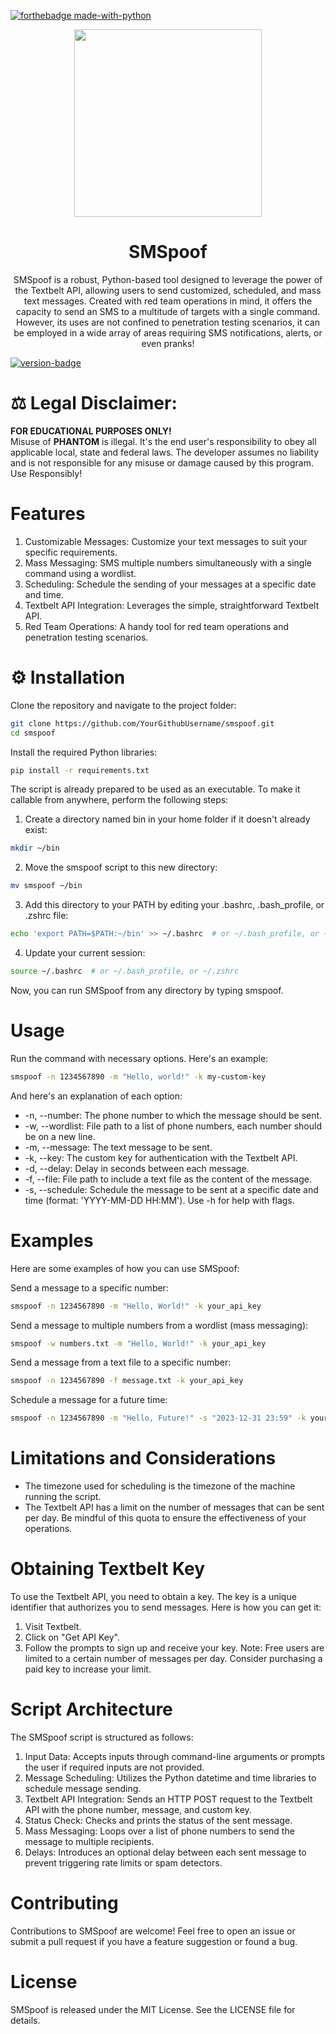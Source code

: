 [![forthebadge made-with-python](http://ForTheBadge.com/images/badges/made-with-python.svg)](https://www.python.org/)

<p align="center">
    <img src="https://i.postimg.cc/RZ5j9DJ1/sms.png" width=300>
</p>
<h1 align="center">SMSpoof</h1>
<p align="center">
   SMSpoof is a robust, Python-based tool designed to leverage the power of the Textbelt API, allowing users to send customized, scheduled, and mass text messages. Created with red team operations in mind, it offers the capacity to send an SMS to a multitude of targets with a single command. However, its uses are not confined to penetration testing scenarios, it can be employed in a wide array of areas requiring SMS notifications, alerts, or even pranks!
</p>

[![version-badge](https://camo.githubusercontent.com/8341cfbe224718e1c2334bc81363673efd2565f8b6878314a96d03e4ce42213b/68747470733a2f2f696d672e736869656c64732e696f2f6769746875622f762f72656c656173652f6369636972656c6c6f2f6d6f6469666965642d6c616d2d6578706572696d656e74733f6c6f676f3d476974487562)](https://github.com/SkippyTheTracer/phantom)

# ⚖️ Legal Disclaimer:
**FOR EDUCATIONAL PURPOSES ONLY!** <br />
Misuse of **PHANTOM** is illegal. It's the end user's responsibility to obey all applicable local, state and federal laws. The developer assumes no liability and is not responsible for any misuse or damage caused by this program. Use Responsibly!
<br />

# Features
1. Customizable Messages: Customize your text messages to suit your specific requirements.
2. Mass Messaging: SMS multiple numbers simultaneously with a single command using a wordlist.
3. Scheduling: Schedule the sending of your messages at a specific date and time.
4. Textbelt API Integration: Leverages the simple, straightforward Textbelt API.
5. Red Team Operations: A handy tool for red team operations and penetration testing scenarios.

# ⚙️ Installation
Clone the repository and navigate to the project folder:
``` bash
git clone https://github.com/YourGithubUsername/smspoof.git
cd smspoof
```
Install the required Python libraries:
``` bash
pip install -r requirements.txt
```
The script is already prepared to be used as an executable. To make it callable from anywhere, perform the following steps:

1. Create a directory named bin in your home folder if it doesn't already exist:
``` bash
mkdir ~/bin
```
2. Move the smspoof script to this new directory:
``` bash
mv smspoof ~/bin
```
3. Add this directory to your PATH by editing your .bashrc, .bash_profile, or .zshrc file:
``` bash
echo 'export PATH=$PATH:~/bin' >> ~/.bashrc  # or ~/.bash_profile, or ~/.zshrc
```
4. Update your current session:
``` bash
source ~/.bashrc  # or ~/.bash_profile, or ~/.zshrc
```
Now, you can run SMSpoof from any directory by typing smspoof.

# Usage
Run the command with necessary options. Here's an example:
``` bash
smspoof -n 1234567890 -m "Hello, world!" -k my-custom-key
```
And here's an explanation of each option:

- -n, --number: The phone number to which the message should be sent.
- -w, --wordlist: File path to a list of phone numbers, each number should be on a new line.
- -m, --message: The text message to be sent.
- -k, --key: The custom key for authentication with the Textbelt API.
- -d, --delay: Delay in seconds between each message.
- -f, --file: File path to include a text file as the content of the message.
- -s, --schedule: Schedule the message to be sent at a specific date and time (format: 'YYYY-MM-DD HH:MM').
Use -h for help with flags.

# Examples
Here are some examples of how you can use SMSpoof:

Send a message to a specific number:
``` bash
smspoof -n 1234567890 -m "Hello, World!" -k your_api_key
```
Send a message to multiple numbers from a wordlist (mass messaging):
```bash
smspoof -w numbers.txt -m "Hello, World!" -k your_api_key
```
Send a message from a text file to a specific number:
```bash
smspoof -n 1234567890 -f message.txt -k your_api_key
```
Schedule a message for a future time:
``` bash
smspoof -n 1234567890 -m "Hello, Future!" -s "2023-12-31 23:59" -k your_api_key
```

# Limitations and Considerations
- The timezone used for scheduling is the timezone of the machine running the script.
- The Textbelt API has a limit on the number of messages that can be sent per day. Be mindful of this quota to ensure the effectiveness of your operations.

# Obtaining Textbelt Key
To use the Textbelt API, you need to obtain a key. The key is a unique identifier that authorizes you to send messages. Here is how you can get it:

1. Visit Textbelt.
2. Click on "Get API Key".
3. Follow the prompts to sign up and receive your key.
Note: Free users are limited to a certain number of messages per day. Consider purchasing a paid key to increase your limit.

# Script Architecture
The SMSpoof script is structured as follows:

1. Input Data: Accepts inputs through command-line arguments or prompts the user if required inputs are not provided.
2. Message Scheduling: Utilizes the Python datetime and time libraries to schedule message sending.
3. Textbelt API Integration: Sends an HTTP POST request to the Textbelt API with the phone number, message, and custom key.
4. Status Check: Checks and prints the status of the sent message.
5. Mass Messaging: Loops over a list of phone numbers to send the message to multiple recipients.
6. Delays: Introduces an optional delay between each sent message to prevent triggering rate limits or spam detectors.

# Contributing
Contributions to SMSpoof are welcome! Feel free to open an issue or submit a pull request if you have a feature suggestion or found a bug.

# License
SMSpoof is released under the MIT License. See the LICENSE file for details.
